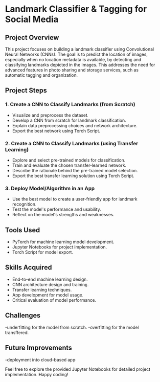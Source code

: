 # Landmark Classifier & Tagging for Social Media

## Project Overview

This project focuses on building a landmark classifier using Convolutional Neural Networks (CNNs). The goal is to predict the location of images, 
especially when no location metadata is available, by detecting and classifying landmarks depicted in the images. 
This addresses the need for advanced features in photo sharing and storage services, such as automatic tagging and organization.

## Project Steps

### 1. Create a CNN to Classify Landmarks (from Scratch)
- Visualize and preprocess the dataset.
- Develop a CNN from scratch for landmark classification.
- Explain data preprocessing choices and network architecture.
- Export the best network using Torch Script.

### 2. Create a CNN to Classify Landmarks (using Transfer Learning)
- Explore and select pre-trained models for classification.
- Train and evaluate the chosen transfer-learned network.
- Describe the rationale behind the pre-trained model selection.
- Export the best transfer learning solution using Torch Script.

### 3. Deploy Model/Algorithm in an App
- Use the best model to create a user-friendly app for landmark recognition.
- Test the model's performance and usability.
- Reflect on the model's strengths and weaknesses.

## Tools Used

- PyTorch for machine learning model development.
- Jupyter Notebooks for project implementation.
- Torch Script for model export.

## Skills Acquired

- End-to-end machine learning design.
- CNN architecture design and training.
- Transfer learning techniques.
- App development for model usage.
- Critical evaluation of model performance.

## Challenges

-underfitting for the model from scratch.
-overfitting for the model transffered.

## Future Improvements
-deployment into cloud-based app 

Feel free to explore the provided Jupyter Notebooks for detailed project implementation. Happy coding!
